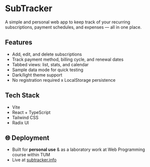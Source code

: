 # SubTracker

A simple and personal web app to keep track of your recurring subscriptions, payment schedules, and expenses — all in one place.


## Features

- Add, edit, and delete subscriptions
- Track payment method, billing cycle, and renewal dates
- Tabbed views: list, stats, and calendar
- Sample data mode for quick testing
- Dark/light theme support
- No registration required x LocalStorage persistence


## Tech Stack

- Vite
- React + TypeScript
- Tailwind CSS
- Radix UI


## 🌐 Deployment

- Built for **personal use** & as a laboratory work at Web Programming course within TUM
- Live at [subtracker.info](https://subtracker.info)
